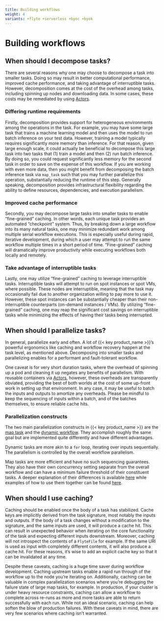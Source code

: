 ```yaml
---
title: Building workflows
weight: 4
variants: +flyte +serverless +byoc +byok
---
```


# Building workflows

## When should I decompose tasks?

There are several reasons why one may choose to decompose a task into smaller tasks.
Doing so may result in better computational performance, improved cache performance, and taking advantage of interruptible tasks.
However, decomposition comes at the cost of the overhead among tasks, including spinning up nodes and downloading data.
In some cases, these costs may be remediated by using [Actors](../core-concepts/actors).

### Differing runtime requirements

Firstly, decomposition provides support for heterogeneous environments among the operations in the task.
For example, you may have some large task that trains a machine learning model and then uses the model to run batch inference on your test data.
However, training a model typically requires significantly more memory than inference.
For that reason, given large enough scale, it could actually be beneficial to decompose this large task into two tasks that (1) train a model and then (2) run batch inference.
By doing so, you could request significantly less memory for the second task in order to save on the expense of this workflow.
If you are working with even more data, then you might benefit from decomposing the batch inference task via `map_task` such that you may further parallelize this operation, substantially reducing the runtime of this step.
Generally speaking, decomposition provides infrastructural flexibility regarding the ability to define resources, dependencies, and execution parallelism.

### Improved cache performance

Secondly, you may decompose large tasks into smaller tasks to enable “fine-grained” caching.
In other words, each unique task provides an automated “checkpoint” system.
Thus, by breaking down a large workflow into its many natural tasks, one may minimize redundant work among multiple serial workflow executions.
This is especially useful during rapid, iterative development, during which a user may attempt to run the same workflow multiple times in a short period of time.
“Fine-grained” caching will dramatically improve productivity while executing workflows both locally and remotely.

### Take advantage of interruptible tasks

Lastly, one may utilize “fine-grained” caching to leverage interruptible tasks.
Interruptible tasks will attempt to run on spot instances or spot VMs, where possible.
These nodes are interruptible, meaning that the task may occasionally fail due to another organization willing to pay more to use it.
However, these spot instances can be substantially cheaper than their non-interruptible counterparts (on-demand instances / VMs).
By utilizing “fine-grained” caching, one may reap the significant cost savings on interruptible tasks while minimizing the effects of having their tasks being interrupted.

## When should I parallelize tasks?

In general, parallelize early and often.
A lot of {{< key product_name >}}’s powerful ergonomics like caching and workflow recovery happen at the task level, as mentioned above.
Decomposing into smaller tasks and parallelizing enables for a performant and fault-tolerant workflow.

One caveat is for very short duration tasks, where the overhead of spinning up a pod and cleaning it up negates any benefits of parallelism.
With reusable containers via [Actors](../core-concepts/actors), however, these overheads are transparently obviated, providing the best of both worlds at the cost of some up-front work in setting up that environment.
In any case, it may be useful to batch the inputs and outputs to amortize any overheads.
Please be mindful to keep the sequencing of inputs within a batch, and of the batches themselves, to ensure reliable cache hits.

### Parallelization constructs

The two main parallelization constructs in {{< key product_name >}} are the [map task](../core-concepts/tasks/task-types#map-tasks) and the [dynamic workflow](../core-concepts/workflows/dynamic-workflows).
They accomplish roughly the same goal but are implemented quite differently and have different advantages.

Dynamic tasks are more akin to a `for` loop, iterating over inputs sequentially.
The parallelism is controlled by the overall workflow parallelism.

Map tasks are more efficient and have no such sequencing guarantees.
They also have their own concurrency setting separate from the overall workflow and can have a minimum failure threshold of their constituent tasks.
A deeper explanation of their differences is available [here]() while examples of how to use them together can be found [here]().

## When should I use caching?

Caching should be enabled once the body of a task has stabilized.
Cache keys are implicitly derived from the task signature, most notably the inputs and outputs.
If the body of a task changes without a modification to the signature, and the same inputs are used, it will produce a cache hit.
This can result in unexpected behavior when iterating on the core functionality of the task and expecting different inputs downstream.
Moreover, caching will not introspect the contents of a `FlyteFile` for example.
If the same URI is used as input with completely different contents, it will also produce a cache hit.
For these reasons, it’s wise to add an explicit cache key so that it can be invalidated at any time.

Despite these caveats, caching is a huge time saver during workflow development.
Caching upstream tasks enable a rapid run through of the workflow up to the node you’re iterating on.
Additionally, caching can be valuable in complex parallelization scenarios where you’re debugging the failure state of large map tasks, for example.
In production, if your cluster is under heavy resource constraints, caching can allow a workflow to complete across re-runs as more and more tasks are able to return successfully with each run.
While not an ideal scenario, caching can help soften the blow of production failures.
With these caveats in mind, there are very few scenarios where caching isn’t warranted.


